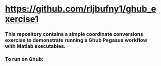 # https://github.com/rljbufny1/ghub_exercise1

### This repository contains a simple coordinate conversions exercise to demonstrate running a Ghub Pegasus workflow with Matlab executables.

### To run on Ghub:
